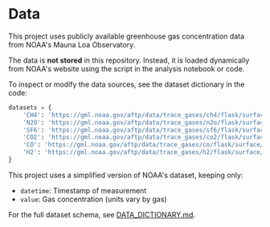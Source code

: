 # Data

This project uses publicly available greenhouse gas concentration data from NOAA's Mauna Loa Observatory.

The data is **not stored** in this repository. Instead, it is loaded dynamically from NOAA's website using the script in the analysis notebook or code.

To inspect or modify the data sources, see the dataset dictionary in the code:

```python
datasets = {
    'CH4': 'https://gml.noaa.gov/aftp/data/trace_gases/ch4/flask/surface/txt/ch4_mlo_surface-flask_1_ccgg_event.txt',
    'N2O': 'https://gml.noaa.gov/aftp/data/trace_gases/n2o/flask/surface/txt/n2o_mlo_surface-flask_1_ccgg_event.txt',
    'SF6': 'https://gml.noaa.gov/aftp/data/trace_gases/sf6/flask/surface/txt/sf6_mlo_surface-flask_1_ccgg_event.txt',
    'CO2': 'https://gml.noaa.gov/aftp/data/trace_gases/co2/flask/surface/txt/co2_mlo_surface-flask_1_ccgg_event.txt',
    'CO': 'https://gml.noaa.gov/aftp/data/trace_gases/co/flask/surface/txt/co_mlo_surface-flask_1_ccgg_event.txt',
    'H2': 'https://gml.noaa.gov/aftp/data/trace_gases/h2/flask/surface/txt/h2_mlo_surface-flask_1_ccgg_event.txt'
}
```

This project uses a simplified version of NOAA's dataset, keeping only:  
- `datetime`: Timestamp of measurement  
- `value`: Gas concentration (units vary by gas)  

For the full dataset schema, see [DATA_DICTIONARY.md](DATA_DICTIONARY.md).  
